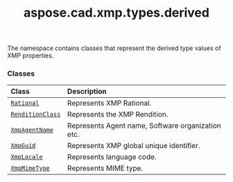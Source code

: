 ﻿---
title: aspose.cad.xmp.types.derived
second_title: Aspose.CAD for Python via .NET API References
description: 
type: docs
weight: 10
url: /aspose.cad.xmp.types.derived/
is_root: false
---

The namespace contains classes that represent the derived type values of XMP properties.

### Classes
| Class | Description |
| :- | :- |
| [`Rational`](/cad/python-net/aspose.cad.xmp.types.derived/rational) | Represents XMP Rational. |
| [`RenditionClass`](/cad/python-net/aspose.cad.xmp.types.derived/renditionclass) | Represents the XMP Rendition. |
| [`XmpAgentName`](/cad/python-net/aspose.cad.xmp.types.derived/xmpagentname) | Represents Agent name, Software organization etc. |
| [`XmpGuid`](/cad/python-net/aspose.cad.xmp.types.derived/xmpguid) | Represents XMP global unique identifier. |
| [`XmpLocale`](/cad/python-net/aspose.cad.xmp.types.derived/xmplocale) | Represents language code. |
| [`XmpMimeType`](/cad/python-net/aspose.cad.xmp.types.derived/xmpmimetype) | Represents MIME type. |


